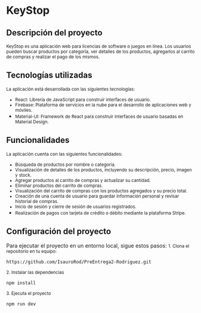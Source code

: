 # KeyStop

## Descripción del proyecto

<small>
KeyStop es una aplicación web para licencias de software o juegos en línea. Los usuarios pueden buscar productos por categoría, ver detalles de los productos, agregarlos al carrito de compras y realizar el pago de los mismos.
</small>

## Tecnologías utilizadas

<small>
La aplicación está desarrollada con las siguientes tecnologías:

- React: Librería de JavaScript para construir interfaces de usuario.
- Firebase: Plataforma de servicios en la nube para el desarrollo de aplicaciones web y móviles.
- Material-UI: Framework de React para construir interfaces de usuario basadas en Material Design.
  </small>

## Funcionalidades

<small>
La aplicación cuenta con las siguientes funcionalidades:

- Búsqueda de productos por nombre o categoría.
- Visualización de detalles de los productos, incluyendo su descripción, precio, imagen y stock.
- Agregar productos al carrito de compras y actualizar su cantidad.
- Eliminar productos del carrito de compras.
- Visualización del carrito de compras con los productos agregados y su precio total.
- Creación de una cuenta de usuario para guardar información personal y revisar historial de compras.
- Inicio de sesión y cierre de sesión de usuarios registrados.
- Realización de pagos con tarjeta de crédito o débito mediante la plataforma Stripe.
  </small>

## Configuración del proyecto

Para ejecutar el proyecto en un entorno local, sigue estos pasos:
<small>1. Clona el repositorio en tu equipo:</small>

```
https://github.com/IsauroRod/PreEntrega2-Rodriguez.git
```

<small>2. Instalar las dependencias</small>

```
npm install
```

<small>3. Ejecuta el proyecto</small>

```
npm run dev
```
